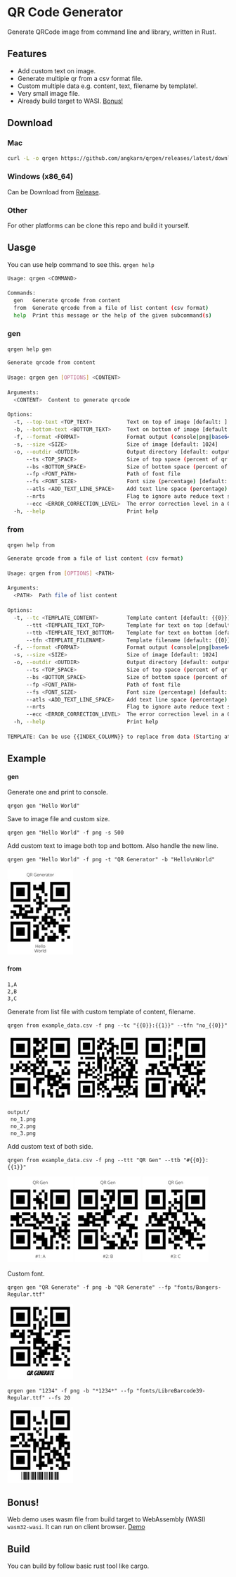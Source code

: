 # QR Code Generator

Generate QRCode image from command line and library, written in Rust.

## Features

- Add custom text on image.
- Generate multiple qr from a csv format file.
- Custom multiple data e.g. content, text, filename by template!.
- Very small image file.
- Already build target to WASI. [Bonus!](#bonus)

## Download

### Mac

```sh
curl -L -o qrgen https://github.com/angkarn/qrgen/releases/latest/download/qrgen-x86_64-apple-darwin && chmod +x qrgen
```

### Windows (x86_64)

Can be Download from [Release](https://github.com/angkarn/qrgen/releases).

### Other

For other platforms can be clone this repo and build it yourself.

## Uasge

You can use help command to see this.
`qrgen help`

```bash
Usage: qrgen <COMMAND>

Commands:
  gen   Generate qrcode from content
  from  Generate qrcode from a file of list content (csv format)
  help  Print this message or the help of the given subcommand(s)
```

### gen

`qrgen help gen`

```bash
Generate qrcode from content

Usage: qrgen gen [OPTIONS] <CONTENT>

Arguments:
  <CONTENT>  Content to generate qrcode

Options:
  -t, --top-text <TOP_TEXT>           Text on top of image [default: ]
  -b, --bottom-text <BOTTOM_TEXT>     Text on bottom of image [default: ]
  -f, --format <FORMAT>               Format output (console|png|base64) [default: console]
  -s, --size <SIZE>                   Size of image [default: 1024]
  -o, --outdir <OUTDIR>               Output directory [default: output]
      --ts <TOP_SPACE>                Size of top space (percent of qr size) [default: 15]
      --bs <BOTTOM_SPACE>             Size of bottom space (percent of qr size) [default: 15]
      --fp <FONT_PATH>                Path of font file
      --fs <FONT_SIZE>                Font size (percentage) [default: 10]
      --atls <ADD_TEXT_LINE_SPACE>    Add text line space (percentage) [default: 0]
      --nrts                          Flag to ignore auto reduce text size
      --ecc <ERROR_CORRECTION_LEVEL>  The error correction level in a QR Code symbol. (l|m|q|h) [default: m]
  -h, --help                          Print help
```

### from

`qrgen help from`

```bash
Generate qrcode from a file of list content (csv format)

Usage: qrgen from [OPTIONS] <PATH>

Arguments:
  <PATH>  Path file of list content

Options:
  -t, --tc <TEMPLATE_CONTENT>         Template content [default: {{0}}]
      --ttt <TEMPLATE_TEXT_TOP>       Template for text on top [default: ]
      --ttb <TEMPLATE_TEXT_BOTTOM>    Template for text on bottom [default: ]
      --tfn <TEMPLATE_FILENAME>       Template filename [default: {{0}}]
  -f, --format <FORMAT>               Format output (console|png|base64) [default: console]
  -s, --size <SIZE>                   Size of image [default: 1024]
  -o, --outdir <OUTDIR>               Output directory [default: output]
      --ts <TOP_SPACE>                Size of top space (percent of qr size) [default: 15]
      --bs <BOTTOM_SPACE>             Size of bottom space (percent of qr size) [default: 15]
      --fp <FONT_PATH>                Path of font file
      --fs <FONT_SIZE>                Font size (percentage) [default: 10]
      --atls <ADD_TEXT_LINE_SPACE>    Add text line space (percentage) [default: 0]
      --nrts                          Flag to ignore auto reduce text size
      --ecc <ERROR_CORRECTION_LEVEL>  The error correction level in a QR Code symbol. (l|m|q|h) [default: m]
  -h, --help                          Print help

TEMPLATE: Can be use {{INDEX_COLUMN}} to replace from data (Starting at 0). eg. `Hello {{1}}` is replace {{1}} to data of index 1 on row.
```

## Example

#### gen

Generate one and print to console.

```
qrgen gen "Hello World"
```

Save to image file and custom size.

```
qrgen gen "Hello World" -f png -s 500
```

Add custom text to image both top and bottom. Also handle the new line.
```
qrgen gen "Hello World" -f png -t "QR Generator" -b "Hello\nWorld"
```
![qr](https://raw.githubusercontent.com/angkarn/qrgen/main/example/assets/text_top_bottom/qr.jpg)

#### from

```
1,A
2,B
3,C
```

Generate from list file with custom template of content, filename.
```
qrgen from example_data.csv -f png --tc "{{0}}:{{1}}" --tfn "no_{{0}}"
```
![no_1](https://raw.githubusercontent.com/angkarn/qrgen/main/example/assets/template_content_filename/no_1.jpg) ![no_2](https://raw.githubusercontent.com/angkarn/qrgen/main/example/assets/template_content_filename/no_2.jpg) ![no_3](https://raw.githubusercontent.com/angkarn/qrgen/main/example/assets/template_content_filename/no_3.jpg)
```
output/
 no_1.png
 no_2.png
 no_3.png
```

Add custom text of both side.
```
qrgen from example_data.csv -f png --ttt "QR Gen" --ttb "#{{0}}: {{1}}"
```
![1](https://raw.githubusercontent.com/angkarn/qrgen/main/example/assets/list_custom_text/1.jpg) ![2](https://raw.githubusercontent.com/angkarn/qrgen/main/example/assets/list_custom_text/2.jpg) ![3](https://raw.githubusercontent.com/angkarn/qrgen/main/example/assets/list_custom_text/3.jpg)

Custom font.
```
qrgen gen "QR Generate" -f png -b "QR Generate" --fp "fonts/Bangers-Regular.ttf"
```
![qr](https://raw.githubusercontent.com/angkarn/qrgen/main/example/assets/custom_font/qr.jpg)

```
qrgen gen "1234" -f png -b "*1234*" --fp "fonts/LibreBarcode39-Regular.ttf" --fs 20
```
![qr](https://raw.githubusercontent.com/angkarn/qrgen/main/example/assets/custom_font_barcode/qr.jpg)

## Bonus!
Web demo uses wasm file from build target to WebAssembly (WASI) `wasm32-wasi`. It can run on client browser.
[Demo](https://qrgen-rs.pages.dev)

## Build
You can build by follow basic rust tool like cargo.


